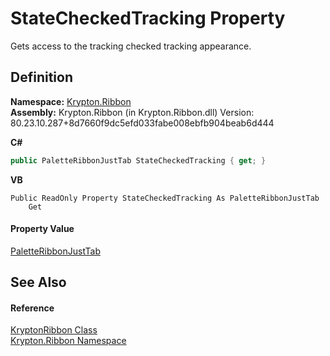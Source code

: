 # StateCheckedTracking Property


Gets access to the tracking checked tracking appearance.



## Definition
**Namespace:** <a href="1e9bc734-cff9-e9b8-f013-94cdac669794.md">Krypton.Ribbon</a>  
**Assembly:** Krypton.Ribbon (in Krypton.Ribbon.dll) Version: 80.23.10.287+8d7660f9dc5efd033fabe008ebfb904beab6d444

**C#**
``` C#
public PaletteRibbonJustTab StateCheckedTracking { get; }
```
**VB**
``` VB
Public ReadOnly Property StateCheckedTracking As PaletteRibbonJustTab
	Get
```



#### Property Value
<a href="40f8b437-4876-cec4-180c-aa829a13b1c1.md">PaletteRibbonJustTab</a>

## See Also


#### Reference
<a href="208400ac-72b3-453b-6730-d74762316d42.md">KryptonRibbon Class</a>  
<a href="1e9bc734-cff9-e9b8-f013-94cdac669794.md">Krypton.Ribbon Namespace</a>  
